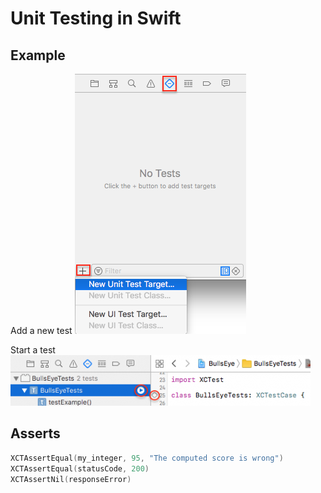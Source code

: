 # Unit Testing in Swift


## Example

Add a new test
![new_unit_test.png](img/new_unit_test.png)

Start a test
![start_test.png](img/start_test.png)


## Asserts

```swift
XCTAssertEqual(my_integer, 95, "The computed score is wrong")
XCTAssertEqual(statusCode, 200)
XCTAssertNil(responseError)


```